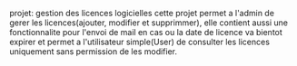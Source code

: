  projet: gestion des licences logicielles
cette projet permet a l'admin de gerer les licences(ajouter, modifier et supprimmer),
elle contient aussi une fonctionnalite pour l'envoi de mail en cas ou la date de licence va bientot expirer
et permet a l'utilisateur simple(User) de consulter les licences uniquement sans permission de les modifier.

